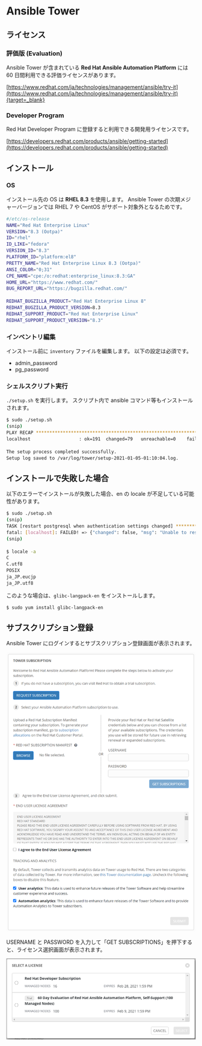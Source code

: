 # Ansible Tower

## ライセンス

### 評価版 (Evaluation)

Ansible Tower が含まれている **Red Hat Ansible Automation Platform** には 60 日間利用できる評価ライセンスがあります。

[https://www.redhat.com/ja/technologies/management/ansible/try-it](https://www.redhat.com/ja/technologies/management/ansible/try-it){target=_blank}

### Developer Program

Red Hat Developer Program に登録すると利用できる開発用ライセンスです。

[https://developers.redhat.com/products/ansible/getting-started](https://developers.redhat.com/products/ansible/getting-started)

## インストール

### OS

インストール先の OS は **RHEL 8.3** を使用します。
Ansible Tower の次期メジャーバージョンでは RHEL 7 や CentOS がサポート対象外となるためです。

```sh
#/etc/os-release 
NAME="Red Hat Enterprise Linux"
VERSION="8.3 (Ootpa)"
ID="rhel"
ID_LIKE="fedora"
VERSION_ID="8.3"
PLATFORM_ID="platform:el8"
PRETTY_NAME="Red Hat Enterprise Linux 8.3 (Ootpa)"
ANSI_COLOR="0;31"
CPE_NAME="cpe:/o:redhat:enterprise_linux:8.3:GA"
HOME_URL="https://www.redhat.com/"
BUG_REPORT_URL="https://bugzilla.redhat.com/"

REDHAT_BUGZILLA_PRODUCT="Red Hat Enterprise Linux 8"
REDHAT_BUGZILLA_PRODUCT_VERSION=8.3
REDHAT_SUPPORT_PRODUCT="Red Hat Enterprise Linux"
REDHAT_SUPPORT_PRODUCT_VERSION="8.3"
```

### インベントリ編集

インストール前に `inventory` ファイルを編集します。
以下の設定は必須です。

- admin_password
- pg_password

### シェルスクリプト実行

`./setup.sh` を実行します。
スクリプト内で ansible コマンド等もインストールされます。

```sh
$ sudo ./setup.sh
(snip)
PLAY RECAP ******************************************************************************************************************
localhost                  : ok=191  changed=79   unreachable=0    failed=0    skipped=86   rescued=0    ignored=2   

The setup process completed successfully.
Setup log saved to /var/log/tower/setup-2021-01-05-01:10:04.log.
```

## インストールで失敗した場合

以下のエラーでインストールが失敗した場合、en の locale が不足している可能性があります。

```sh
$ sudo ./setup.sh
(snip)
TASK [restart postgresql when authentication settings changed] *************************************************************
fatal: [localhost]: FAILED! => {"changed": false, "msg": "Unable to restart service postgresql: Job for postgresql.service failed because the control process exited with error code.\nSee \"systemctl status postgresql.service\" and \"journalctl -xe\" for details.\n"}
(snip)

$ locale -a
C
C.utf8
POSIX
ja_JP.eucjp
ja_JP.utf8
```

このような場合は、`glibc-langpack-en` をインストールします。

```sh
$ sudo yum install glibc-langpack-en
```

## サブスクリプション登録

Ansible Tower にログインするとサブスクリプション登録画面が表示されます。

![subscription](./images/ansible-tower-subscription.png)

USERNAME と PASSWORD を入力して「GET SUBSCRIPTIONS」を押下すると、ライセンス選択画面が表示されます。

![select lisence](./images/ansible-tower-select-lisence.png)